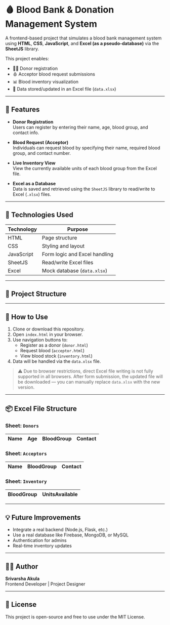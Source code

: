 # 🩸 Blood Bank & Donation Management System

A frontend-based project that simulates a blood bank management system using **HTML**, **CSS**, **JavaScript**, and **Excel (as a pseudo-database)** via the **SheetJS** library.

This project enables:
- 🧑‍💻 Donor registration
- 🩸 Acceptor blood request submissions
- 📊 Blood inventory visualization
- 📁 Data stored/updated in an Excel file (`data.xlsx`)

---

## 🚀 Features

- **Donor Registration**  
  Users can register by entering their name, age, blood group, and contact info.

- **Blood Request (Acceptor)**  
  Individuals can request blood by specifying their name, required blood group, and contact number.

- **Live Inventory View**  
  View the currently available units of each blood group from the Excel file.

- **Excel as a Database**  
  Data is saved and retrieved using the `SheetJS` library to read/write to Excel (`.xlsx`) files.

---

## 🧰 Technologies Used

| Technology | Purpose                         |
|------------|----------------------------------|
| HTML       | Page structure                  |
| CSS        | Styling and layout              |
| JavaScript | Form logic and Excel handling   |
| SheetJS    | Read/write Excel files          |
| Excel      | Mock database (`data.xlsx`)     |

---

## 📁 Project Structure


---

## 🔧 How to Use

1. Clone or download this repository.
2. Open `index.html` in your browser.
3. Use navigation buttons to:
   - Register as a donor (`donor.html`)
   - Request blood (`acceptor.html`)
   - View blood stock (`inventory.html`)
4. Data will be handled via the `data.xlsx` file.

> ⚠️ Due to browser restrictions, direct Excel file writing is not fully supported in all browsers. After form submission, the updated file will be downloaded — you can manually replace `data.xlsx` with the new version.

---

## 📦 Excel File Structure

### Sheet: `Donors`
| Name | Age | BloodGroup | Contact |
|------|-----|------------|---------|

### Sheet: `Acceptors`
| Name | BloodGroup | Contact |
|------|------------|---------|

### Sheet: `Inventory`
| BloodGroup | UnitsAvailable |
|------------|----------------|

---

## 💡 Future Improvements

- Integrate a real backend (Node.js, Flask, etc.)
- Use a real database like Firebase, MongoDB, or MySQL
- Authentication for admins
- Real-time inventory updates

---

## 👨‍💻 Author

**Srivarsha Akula**  
Frontend Developer | Project Designer

---

## 📄 License

This project is open-source and free to use under the MIT License.

